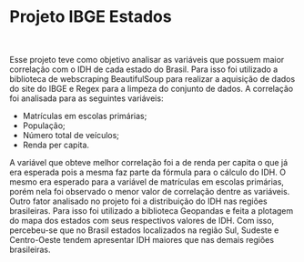 # Projeto IBGE Estados
<br>

Esse projeto teve como objetivo analisar as variáveis que possuem maior correlação com o IDH de cada estado do Brasil. Para isso foi utilizado a biblioteca de webscraping BeautifulSoup para realizar a aquisição de dados do site do IBGE e Regex para a limpeza do conjunto de dados.
A correlação foi analisada para as seguintes variáveis:
* Matrículas em escolas primárias;
* População;
* Número total de veículos;
* Renda per capita.

A variável que obteve melhor correlação foi a de renda per capita o que já era esperada pois a mesma faz parte da fórmula para o cálculo do IDH. O mesmo era esperado para a variável de matrículas em escolas primárias, porém nela foi observado o menor valor de correlação dentre as variáveis.
Outro fator analisado no projeto foi a distribuição do IDH nas regiões brasileiras. Para isso foi utilizado a biblioteca Geopandas e feita a plotagem do mapa dos estados com seus respectivos valores de IDH. Com isso, percebeu-se que no Brasil estados localizados na região Sul, Sudeste e Centro-Oeste tendem apresentar IDH maiores que nas demais regiões brasileiras.  
